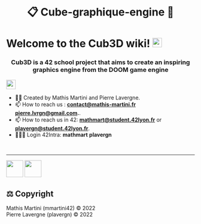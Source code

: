 # <h1 align="center">📋 Cube-graphique-engine 📃</h1>

# Welcome to the Cub3D wiki! <img src="https://avatars.githubusercontent.com/u/109475065?s=400&u=63d86cfbf17df8ec0e4b3b889230b85c0c951076&v=4" width="25">

<h3 style="text-align: center">Cub3D is a 42 school project that aims to create an inspiring graphics engine from the DOOM game engine</h3>

<a href="https://42lyon.fr"><img src="https://campusnumerique.auvergnerhonealpes.fr/app/uploads/2020/06/logo-noir-42-lyon.png" height=" 25"></a>

- ✍🏻 Created by Mathis Martini and Pierre Lavergne.
- 📫 How to reach us : **contact@mathis-martini.fr** **pierre.lvrgn@gmail.com.**.
- 📫 How to reach us in 42: **mathmart@student.42lyon.fr** or **plavergn@student.42lyon.fr**.
- 👨🏻‍💻 Login 42Intra: **mathmart** **plavergn**
<br>

-----------
<img src="https://avatars.githubusercontent.com/u/109475065?s=400&u=63d86cfbf17df8ec0e4b3b889230b85c0c951076&v=4" width="45"> <a href="https://42lyon.fr"><img src="https://campusnumerique.auvergnerhonealpes.fr/app/uploads/2020/06/logo-noir-42-lyon.png" height=" 45"></a>

<h2 align="left">⚖️ Copyright</h2>
<p align="left">
  Mathis Martini (mmartini42) © 2022
<br>
  Pierre Lavergne (plavergn) © 2022
</p>
